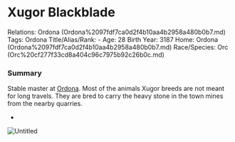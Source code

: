 # Xugor Blackblade

Relations: Ordona (Ordona%2097fdf7ca0d2f4b10aa4b2958a480b0b7.md) 
Tags: Ordona
Title/Alias/Rank: -
Age: 28
Birth Year: 3187
Home: Ordona (Ordona%2097fdf7ca0d2f4b10aa4b2958a480b0b7.md) 
Race/Species: Orc (Orc%20cf277f33cd8a404c96c7975b92c26b0c.md)

### Summary

Stable master at [Ordona](Ordona%2097fdf7ca0d2f4b10aa4b2958a480b0b7.md). Most of the animals Xugor breeds are not meant for long travels. They are bred to carry the heavy stone in the town mines from the nearby quarries.

-

![Untitled](Untitled%20118.png)
